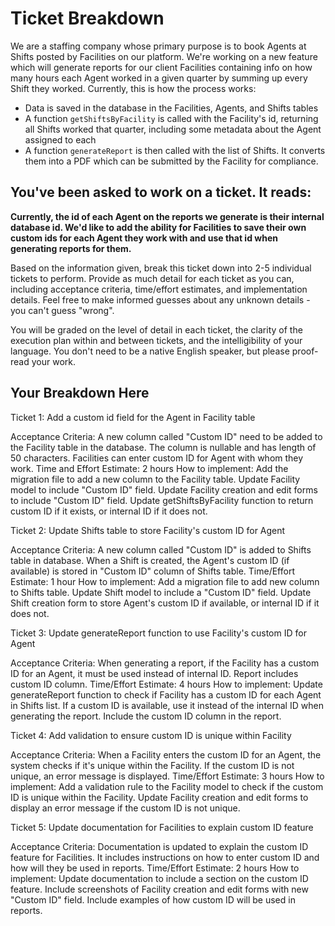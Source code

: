 # Ticket Breakdown
We are a staffing company whose primary purpose is to book Agents at Shifts posted by Facilities on our platform. We're working on a new feature which will generate reports for our client Facilities containing info on how many hours each Agent worked in a given quarter by summing up every Shift they worked. Currently, this is how the process works:

- Data is saved in the database in the Facilities, Agents, and Shifts tables
- A function `getShiftsByFacility` is called with the Facility's id, returning all Shifts worked that quarter, including some metadata about the Agent assigned to each
- A function `generateReport` is then called with the list of Shifts. It converts them into a PDF which can be submitted by the Facility for compliance.

## You've been asked to work on a ticket. It reads:

**Currently, the id of each Agent on the reports we generate is their internal database id. We'd like to add the ability for Facilities to save their own custom ids for each Agent they work with and use that id when generating reports for them.**


Based on the information given, break this ticket down into 2-5 individual tickets to perform. Provide as much detail for each ticket as you can, including acceptance criteria, time/effort estimates, and implementation details. Feel free to make informed guesses about any unknown details - you can't guess "wrong".


You will be graded on the level of detail in each ticket, the clarity of the execution plan within and between tickets, and the intelligibility of your language. You don't need to be a native English speaker, but please proof-read your work.

## Your Breakdown Here

Ticket 1: Add a custom id field for the Agent in Facility table

Acceptance Criteria:
A new column called "Custom ID" need to be added to the Facility table in the database.
The column is nullable and has length of 50 characters.
Facilities can enter custom ID for Agent with whom they work.
Time and Effort Estimate: 2 hours
How to implement:
Add the migration file to add a new column to the Facility table.
Update Facility model to include "Custom ID" field.
Update Facility creation and edit forms to include "Custom ID" field.
Update getShiftsByFacility function to return custom ID if it exists, or internal ID if it does not.


Ticket 2: Update Shifts table to store Facility's custom ID for Agent

Acceptance Criteria:
A new column called "Custom ID" is added to Shifts table in database.
When a Shift is created, the Agent's custom ID (if available) is stored in "Custom ID" column of Shifts table.
Time/Effort Estimate: 1 hour
How to implement:
Add a migration file to add new column to Shifts table.
Update Shift model to include a "Custom ID" field.
Update Shift creation form to store Agent's custom ID if available, or internal ID if it does not.


Ticket 3: Update generateReport function to use Facility's custom ID for Agent

Acceptance Criteria:
When generating a report, if the Facility has a custom ID for an Agent, it must be used instead of internal ID.
Report includes custom ID column.
Time/Effort Estimate: 4 hours
How to implement:
Update generateReport function to check if Facility has a custom ID for each Agent in Shifts list.
If a custom ID is available, use it instead of the internal ID when generating the report.
Include the custom ID column in the report.


Ticket 4: Add validation to ensure custom ID is unique within Facility

Acceptance Criteria:
When a Facility enters the custom ID for an Agent, the system checks if it's unique within the Facility.
If the custom ID is not unique, an error message is displayed.
Time/Effort Estimate: 3 hours
How to implement:
Add a validation rule to the Facility model to check if the custom ID is unique within the Facility.
Update Facility creation and edit forms to display an error message if the custom ID is not unique.


Ticket 5: Update documentation for Facilities to explain custom ID feature

Acceptance Criteria:
Documentation is updated to explain the custom ID feature for Facilities.
It includes instructions on how to enter custom ID and how will they be used in reports.
Time/Effort Estimate: 2 hours
How to implement:
Update documentation to include a section on the custom ID feature.
Include screenshots of Facility creation and edit forms with new "Custom ID" field.
Include examples of how custom ID will be used in reports.